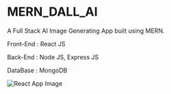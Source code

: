 # MERN_DALL_AI
A Full Stack AI Image Generating App built using MERN.

Front-End : React JS

Back-End : Node JS, Express JS

DataBase : MongoDB

![React App Image](https://github.com/2149-SRUTHI-S/MERN_DALL_AI/assets/129876043/49d14799-bcf4-4ec1-a060-7a3d71fb512b)


